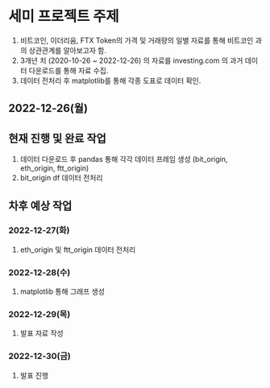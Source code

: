 # 세미 프로젝트 주제
1. 비트코인, 이더리움, FTX Token의 가격 및 거래량의 일별 자료를 통해 비트코인 과의 상관관계를 알아보고자 함.
2. 3개년 치 (2020-10-26 ~ 2022-12-26) 의 자료를 investing.com 의 과거 데이터 다운로드를 통해 자료 수집.
3. 데이터 전처리 후 matplotlib를 통해 각종 도표로 데이터 확인.

## 2022-12-26(월)
## 현재 진행 및 완료 작업
1. 데이터 다운로드 후 pandas 통해 각각 데이터 프레임 생성 (bit_origin, eth_origin, ftt_origin)
2. bit_origin df 데이터 전처리

## 차후 예상 작업
### 2022-12-27(화)
1. eth_origin 및 ftt_origin 데이터 전처리

### 2022-12-28(수)
1. matplotlib 통해 그래프 생성

### 2022-12-29(목)
1. 발표 자료 작성

### 2022-12-30(금)
1. 발표 진행